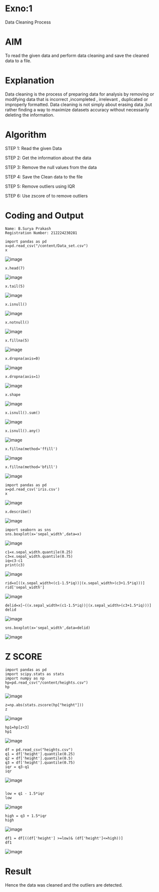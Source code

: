 # Exno:1
Data Cleaning Process

# AIM
To read the given data and perform data cleaning and save the cleaned data to a file.

# Explanation
Data cleaning is the process of preparing data for analysis by removing or modifying data that is incorrect ,incompleted , irrelevant , duplicated or improperly formatted. Data cleaning is not simply about erasing data ,but rather finding a way to maximize datasets accuracy without necessarily deleting the information.

# Algorithm
STEP 1: Read the given Data

STEP 2: Get the information about the data

STEP 3: Remove the null values from the data

STEP 4: Save the Clean data to the file

STEP 5: Remove outliers using IQR

STEP 6: Use zscore of to remove outliers

# Coding and Output
```
Name: B.Surya Prakash
Registration Number: 212224230281
```


```
import pandas as pd
x=pd.read_csv("/content/Data_set.csv")
x
```
![image](https://github.com/user-attachments/assets/03c9c35e-a60b-4735-b4f0-ae1c1c14801b)

```
x.head(7)
```
![image](https://github.com/user-attachments/assets/59ae6795-433e-4122-887f-d18541b6434c)

```
x.tail(5)
```
![image](https://github.com/user-attachments/assets/696fcd74-fad1-4052-93db-9fb402c0d620)

```
x.isnull()
```
![image](https://github.com/user-attachments/assets/9ee64001-417f-43cb-9743-5c44a74ce4e9)

```
x.notnull()
```
![image](https://github.com/user-attachments/assets/41b9e847-5bbc-4b11-a5b2-f635d8fa2d7d)

```
x.fillna(5)
```
![image](https://github.com/user-attachments/assets/47294ee7-3e7a-4ad7-ab47-e4359053b329)

```
x.dropna(axis=0)
```
![image](https://github.com/user-attachments/assets/8cd44836-e3fc-4fb4-92d0-f59739292012)

```
x.dropna(axis=1)
```
![image](https://github.com/user-attachments/assets/d7b9660e-ff4f-49d5-97c5-26909ee65b69)

```
x.shape
```
![image](https://github.com/user-attachments/assets/ad37fe69-ada4-44dd-989c-28a2d7675f5f)

```
x.isnull().sum()
```
![image](https://github.com/user-attachments/assets/587677b4-25e3-4784-b64c-707e273aaf58)

```
x.isnull().any()
```
![image](https://github.com/user-attachments/assets/a36647d3-4b65-46df-96e4-fd7ee536c642)

```
x.fillna(method='ffill')
```
![image](https://github.com/user-attachments/assets/539b95ac-066b-44c9-808a-8eb685c9a3e7)

```
x.fillna(method='bfill')
```
![image](https://github.com/user-attachments/assets/c55dfd92-7845-413d-a6ee-2d9023d595b6)

```
import pandas as pd
x=pd.read_csv('iris.csv')
x
```
![image](https://github.com/user-attachments/assets/5195eba1-638a-4c36-a53c-c8b6187747e6)

```
x.describe()
```
![image](https://github.com/user-attachments/assets/ecda6844-de3a-489a-86c6-6b2d27ebbe23)

```
import seaborn as sns
sns.boxplot(x='sepal_width',data=x)
```
![image](https://github.com/user-attachments/assets/85ec522b-392d-4708-a2d9-b2429be2eda2)

```
c1=x.sepal_width.quantile(0.25)
c3=x.sepal_width.quantile(0.75)
iq=c3-c1
print(c3)
```
![image](https://github.com/user-attachments/assets/2f76c166-ecbc-45a3-9b2d-7caf86fdfbf7)

```
rid=x[((x.sepal_width<(c1-1.5*iq))|(x.sepal_width>(c3+1.5*iq)))]
rid['sepal_width']
```
![image](https://github.com/user-attachments/assets/5b94eaf5-dbd7-426e-8f9d-527a9b2e3dc2)

```
delid=x[~((x.sepal_width<(c1-1.5*iq))|(x.sepal_width>(c3+1.5*iq)))]
delid
```
![image](https://github.com/user-attachments/assets/7bb429bf-b186-4e8e-8ddb-5459079d6a38)

```
sns.boxplot(x='sepal_width',data=delid)
```
![image](https://github.com/user-attachments/assets/d99d6bec-f86a-4c79-bfcf-0b0bcd88fdab)


# Z SCORE

```
import pandas as pd
import scipy.stats as stats
import numpy as np
hp=pd.read_csv("/content/heights.csv")
hp
```
![image](https://github.com/user-attachments/assets/5a7a1872-8ae2-46ba-b462-701718474fe3)
```
z=np.abs(stats.zscore(hp["height"]))
z
```
![image](https://github.com/user-attachments/assets/203ab38b-e07a-4c9f-9039-b43268238c81)

```
hp1=hp[z<3]
hp1
```
![image](https://github.com/user-attachments/assets/dda80ae9-7c99-4754-85b7-114d80ca960d)
```
df = pd.read_csv("heights.csv")
q1 = df['height'].quantile(0.25)
q2 = df['height'].quantile(0.5)
q3 = df['height'].quantile(0.75)
iqr = q3-q1
iqr
```

![image](https://github.com/user-attachments/assets/0d2ab6c9-60d6-48b2-b595-501a9f1e9a9e)
```

low = q1 - 1.5*iqr
low
```
![image](https://github.com/user-attachments/assets/88be17ce-6b37-481e-8c26-9c4fc7761df1)
```
high = q3 + 1.5*iqr
high
```
![image](https://github.com/user-attachments/assets/28c26dad-d7d1-4eff-a6db-7c997dac06ee)
```
df1 = df[((df['height'] >=low)& (df['height']<=high))]
df1
```
![image](https://github.com/user-attachments/assets/03523138-fe73-4062-8b92-ceb873b04732)


# Result

Hence the data was cleaned and the outliers are detected.

